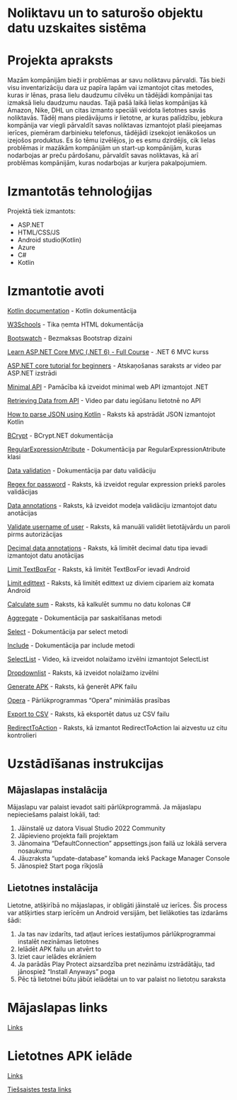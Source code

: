 # Noliktavu un to saturošo objektu datu uzskaites sistēma

# Projekta apraksts
Mazām kompānijām bieži ir problēmas ar savu noliktavu pārvaldi. Tās bieži visu inventarizāciju dara uz papīra lapām vai izmantojot citas metodes, kuras ir lēnas, prasa lielu daudzumu cilvēku un tādējādi kompānijai tas izmaksā lielu daudzumu naudas. Tajā pašā laikā lielas kompānijas kā Amazon, Nike, DHL un citas izmanto speciāli veidota lietotnes savās noliktavās. Tādēļ mans piedāvājums ir lietotne, ar kuras palīdzību, jebkura kompānija var viegli pārvaldīt savas noliktavas izmantojot plaši pieejamas ierīces, piemēram darbinieku telefonus, tādējādi izsekojot ienākošos un izejošos produktus. 
Es šo tēmu izvēlējos, jo es esmu dzirdējis, cik lielas problēmas ir mazākām kompānijām un start-up kompānijām, kuras nodarbojas ar preču pārdošanu, pārvaldīt savas noliktavas, kā arī problēmas kompānijām, kuras nodarbojas ar kurjera pakalpojumiem.  

# Izmantotās tehnoloģijas
Projektā tiek izmantots:
- ASP.NET
- HTML/CSS/JS
- Android studio(Kotlin)
- Azure
- C#
- Kotlin

# Izmantotie avoti
[Kotlin documentation](https://kotlinlang.org/docs/home.html) - Kotlin dokumentācija

[W3Schools](https://www.w3schools.com/html/default.asp) - Tika ņemta HTML dokumentācija

[Bootswatch](https://bootswatch.com/) - Bezmaksas Bootstrap dizaini

[Learn ASP.NET Core MVC (.NET 6) - Full Course](https://www.youtube.com/watch?v=hZ1DASYd9rk) - .NET 6 MVC kurss

[ASP.NET core tutorial for beginners](https://www.youtube.com/playlist?list=PL6n9fhu94yhVkdrusLaQsfERmL_Jh4XmU) - Atskaņošanas saraksts ar video par ASP.NET izstrādi

[Minimal API](https://docs.microsoft.com/en-us/aspnet/core/tutorials/min-web-api?view=aspnetcore-6.0) - Pamācība kā izveidot minimal web API izmantojot .NET

[Retrieving Data from API](https://www.youtube.com/watch?v=Sitt4aliSz4) - Video par datu iegūšanu lietotnē no API

[How to parse JSON using Kotlin](https://johncodeos.com/how-to-parse-json-in-android-using-kotlin/) - Raksts kā apstrādāt JSON izmantojot Kotlin

[BCrypt](https://github.com/BcryptNet/bcrypt.net) - BCrypt.NET dokumentācija

[RegularExpressionAtribute](https://docs.microsoft.com/en-us/dotnet/api/system.componentmodel.dataannotations.regularexpressionattribute?view=net-6.0) - Dokumentācija par RegularExpressionAtribute klasi

[Data validation](https://docs.microsoft.com/en-us/aspnet/core/mvc/models/validation?view=aspnetcore-6.0) - Dokumentācija par datu validāciju

[Regex for password](https://social.msdn.microsoft.com/Forums/en-US/37cc6433-21f7-46cd-857c-fe60cc6b252e/regex-for-password-with-atlease-one-uppercaseone-lowercaseone-nonalphabet-either-number-or?forum=aspgettingstarted) - Raksts, kā izveidot regular expression priekš paroles validācijas

[Data annotations](https://www.c-sharpcorner.com/article/model-validation-using-data-annotations-in-asp-net-mvc/) - Raksts, kā izveidot modeļa validāciju izmantojot datu anotācijas

[Validate username of user](https://stackoverflow.com/questions/41643385/how-to-validate-username-and-password-of-user-before-log-in-in-asp-net-identity) - Raksts, kā manuāli validēt lietotājvārdu un paroli pirms autorizācijas

[Decimal data annotations](https://stackoverflow.com/questions/19811180/best-data-annotation-for-a-decimal18-2) - Raksts, kā limitēt decimal datu tipa ievadi izmantojot datu anotācijas

[Limit TextBoxFor](https://stackoverflow.com/questions/40676130/how-can-limit-to-2-decimals-in-textboxfor-in-mvc) - Raksts, kā limitēt TextBoxFor ievadi Android

[Limit edittext](https://stackoverflow.com/questions/48753337/android-edittext-two-decimal-places) - Raksts, kā limitēt edittext uz diviem cipariem aiz komata Android

[Calculate sum](https://www.c-sharpcorner.com/article/calculate-the-sum-of-the-datatable-column-in-c-sharp/) - Raksts, kā kalkulēt summu no datu kolonas C#

[Aggregate](https://docs.microsoft.com/en-us/dotnet/api/system.linq.enumerable.aggregate?view=net-6.0) - Dokumentācija par saskaitīšanas metodi

[Select](https://docs.microsoft.com/en-us/dotnet/api/system.linq.enumerable.select?view=net-6.0) - Dokumentācija par select metodi

[Include](https://docs.microsoft.com/en-us/dotnet/api/system.data.objects.objectquery-1.include?view=netframework-4.8) - Dokumentācija par include metodi

[SelectList](https://www.youtube.com/watch?v=MUTUjxXHzzQ) - Video, kā izveidot nolaižamo izvēlni izmantojot SelectList

[Dropdownlist](https://stackoverflow.com/questions/20242981/asp-net-mvc-dropdown-list-from-selectlist) - Raksts, kā izveidot nolaižamo izvēlni

[Generate APK](https://code.tutsplus.com/tutorials/how-to-generate-apk-and-signed-apk-files-in-android-studio--cms-37927) - Raksts, kā ģenerēt APK failu

[Opera](https://www.opera.com/download/requirements) - Pārlūkprogrammas “Opera” minimālās prasības

[Export to CSV](https://blog.elmah.io/export-data-to-excel-with-asp-net-core/) - Raksts, kā eksportēt datus uz CSV failu

[RedirectToAction](https://stackoverflow.com/questions/10785245/redirect-to-action-in-another-controller) - Raksts, kā izmantot RedirectToAction lai aizvestu uz citu kontrolieri

# Uzstādīšanas instrukcijas
## Mājaslapas instalācija
Mājaslapu var palaist ievadot saiti pārlūkprogrammā. Ja mājaslapu nepieciešams palaist lokāli, tad: 
1. Jāinstalē uz datora Visual Studio 2022 Community 
2. Jāpievieno projekta faili projektam 
3. Jānomaina “DefaultConnection” appsettings.json failā uz lokālā servera nosaukumu 
4. Jāuzraksta “update-database” komanda iekš Package Manager Console 
5. Jānospiež Start poga rīkjoslā 

## Lietotnes instalācija
Lietotne, atšķirībā no mājaslapas, ir obligāti jāinstalē uz ierīces. Šis process var atšķirties starp ierīcēm un Android versijām, bet lielākoties tas izdarāms šādi: 
1. Ja tas nav izdarīts, tad atļaut ierīces iestatījumos pārlūkprogrammai instalēt nezināmas lietotnes 
2. Ielādēt APK failu un atvērt to 
3. Iziet caur ielādes ekrāniem 
4. Ja parādās Play Protect aizsardzība pret nezināmu izstrādātāju, tad jānospiež “Install Anyways” poga 
5. Pēc tā lietotnei būtu jābūt ielādētai un to var palaist no lietotņu saraksta 

# Mājaslapas links
[Links](https://invpalmajaslapa.azurewebsites.net)

# Lietotnes APK ielāde
[Links](https://github.com/rvt-prog-kval-22/D42-DavisDabols-inventarizacijasPaligs/raw/main/Aplikacija/invpalapp.apk)

[Tiešsaistes testa links](https://appetize.io/app/af5grhla5vjzj6chmymwg3ium4)
